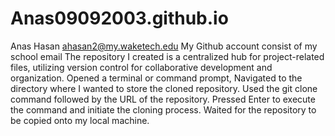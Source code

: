 # Anas09092003.github.io
Anas Hasan ahasan2@my.waketech.edu
My Github account consist of my school email
The repository I created is a centralized hub for project-related files, utilizing version control for collaborative development and organization.
Opened a terminal or command prompt, Navigated to the directory where I wanted to store the cloned repository. Used the git clone command followed by the URL of the repository. Pressed Enter to execute the command and initiate the cloning process. Waited for the repository to be copied onto my local machine.